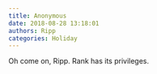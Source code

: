 ```yaml
---
title: Anonymous
date: 2018-08-28 13:18:01
authors: Ripp
categories: Holiday
---
```


 Oh come on, Ripp.  Rank has its privileges.